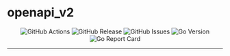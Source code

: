 <!-- This file is safe to edit. Once it exists it will not be overwritten. -->

# openapi_v2 <!-- omit in toc -->

<p align="center">
  <img alt="GitHub Actions" src="https://img.shields.io/github/actions/workflow/status/kilianpaquier/craft/examples/openapi_v2/integration.yml?branch=main&style=for-the-badge">
  <img alt="GitHub Release" src="https://img.shields.io/github/v/release/kilianpaquier/craft/examples/openapi_v2?include_prereleases&sort=semver&style=for-the-badge">
  <img alt="GitHub Issues" src="https://img.shields.io/github/issues-raw/kilianpaquier/craft/examples/openapi_v2?style=for-the-badge">
  <img alt="Go Version" src="https://img.shields.io/github/go-mod/go-version/kilianpaquier/craft/examples/openapi_v2/main?style=for-the-badge&label=Go+Version">
  <img alt="Go Report Card" src="https://goreportcard.com/badge/github.com/kilianpaquier/craft/examples/openapi_v2?style=for-the-badge">
</p>

---